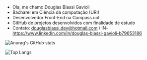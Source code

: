 - Ola, me chamo Douglas Biassi Gavioli
- Bacharel em Ciência da computação (URI)
- Desenvolvedor Front-End na Compass.uol
- GitHub de projetos desenvolvidos com finalidade de estudo
- Contato: douglasbiassi.dev@hotmail.com / IN- https://www.linkedin.com/in/douglas-biassi-gavioli-b79653186

![Anurag's GitHub stats](https://github-readme-stats.vercel.app/api?username=DouglasBGavioli&show_icons=true&theme=radical)

![Top Langs](https://github-readme-stats.vercel.app/api/top-langs/?username=DouglasBGavioli&layout=compact)
